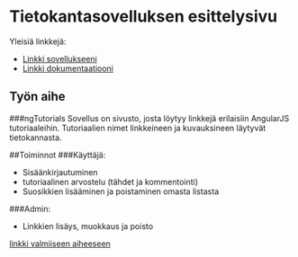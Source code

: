 # Tietokantasovelluksen esittelysivu

Yleisiä linkkejä:

* [Linkki sovellukseeni](https://www.cs.helsinki.fi)
* [Linkki dokumentaatiooni](https://www.github.com)

## Työn aihe
###ngTutorials
Sovellus on sivusto, josta löytyy linkkejä erilaisiin AngularJS tutoriaaleihin. Tutoriaalien nimet linkkeineen ja kuvauksineen läytyvät tietokannasta.

##Toiminnot 
###Käyttäjä:
- Sisäänkirjautuminen
- tutoriaalinen arvostelu (tähdet ja kommentointi)
- Suosikkien lisääminen ja poistaminen omasta listasta

###Admin:
- Linkkien lisäys, muokkaus ja poisto


[linkki valmiiseen aiheeseen](http://advancedkittenry.github.io/suunnittelu_ja_tyoymparisto/aiheet/Pokemon-kanta.html) 
